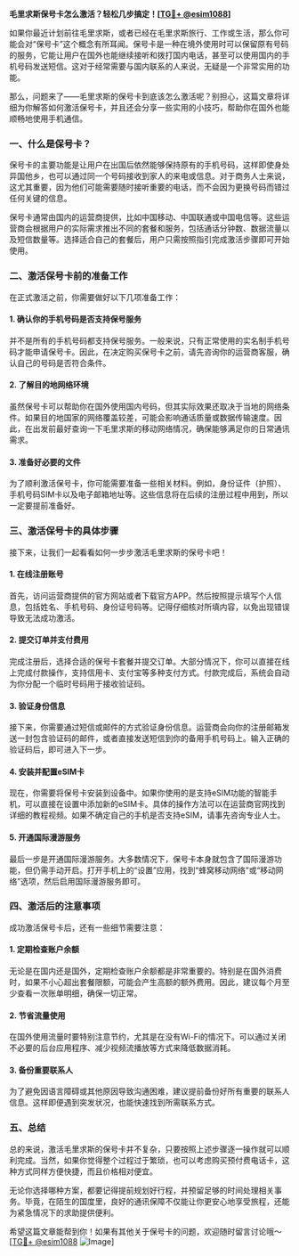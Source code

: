 **毛里求斯保号卡怎么激活？轻松几步搞定！[[TG💪+ @esim1088](https://t.me/s/esim1088)]**

如果你最近计划前往毛里求斯，或者已经在毛里求斯旅行、工作或生活，那么你可能会对“保号卡”这个概念有所耳闻。保号卡是一种在境外使用时可以保留原有号码的服务，它能让用户在国外也能继续接听和拨打国内电话，甚至可以使用国内的手机号码发送短信。这对于经常需要与国内联系的人来说，无疑是一个非常实用的功能。

那么，问题来了——毛里求斯的保号卡到底该怎么激活呢？别担心，这篇文章将详细为你解答如何激活保号卡，并且还会分享一些实用的小技巧，帮助你在国外也能顺畅地使用手机通信。

### 一、什么是保号卡？

保号卡的主要功能是让用户在出国后依然能够保持原有的手机号码，这样即使身处异国他乡，也可以通过同一个号码接收到家人的来电或信息。对于商务人士来说，这尤其重要，因为他们可能需要随时接听重要的电话，而不会因为更换号码而错过任何关键的信息。

保号卡通常由国内的运营商提供，比如中国移动、中国联通或中国电信等。这些运营商会根据用户的实际需求推出不同的套餐和服务，包括通话分钟数、数据流量以及短信数量等。选择适合自己的套餐后，用户只需按照指引完成激活步骤即可开始使用。

### 二、激活保号卡前的准备工作

在正式激活之前，你需要做好以下几项准备工作：

#### 1. 确认你的手机号码是否支持保号服务
并不是所有的手机号码都支持保号服务。一般来说，只有正常使用的实名制手机号码才能申请保号卡。因此，在决定购买保号卡之前，请先咨询你的运营商客服，确认自己的号码是否符合条件。

#### 2. 了解目的地网络环境
虽然保号卡可以帮助你在国外使用国内号码，但其实际效果还取决于当地的网络条件。如果目的地国家的网络覆盖较差，可能会影响通话质量或数据传输速度。因此，在出发前最好查询一下毛里求斯的移动网络情况，确保能够满足你的日常通讯需求。

#### 3. 准备好必要的文件
为了顺利激活保号卡，你可能需要准备一些相关材料。例如，身份证件（护照）、手机号码SIM卡以及电子邮箱地址等。这些信息将在后续的注册过程中用到，所以一定要提前准备好。

### 三、激活保号卡的具体步骤

接下来，让我们一起看看如何一步步激活毛里求斯的保号卡吧！

#### 1. 在线注册账号
首先，访问运营商提供的官方网站或者下载官方APP。然后按照提示填写个人信息，包括姓名、手机号码、身份证号码等。记得仔细核对所填内容，以免出现错误导致无法成功激活。

#### 2. 提交订单并支付费用
完成注册后，选择合适的保号卡套餐并提交订单。大部分情况下，你可以直接在线上完成付款操作，支持信用卡、支付宝等多种支付方式。付款完成后，系统会自动为你分配一个临时号码用于接收验证码。

#### 3. 验证身份信息
接下来，你需要通过短信或邮件的方式验证身份信息。运营商会向你的注册邮箱发送一封包含验证码的邮件，或者直接发送短信到你的备用手机号码上。输入正确的验证码后，即可进入下一步。

#### 4. 安装并配置eSIM卡
现在，你需要将保号卡安装到设备中。如果你使用的是支持eSIM功能的智能手机，可以直接在设置中添加新的eSIM卡。具体的操作方法可以在运营商官网找到详细的教程视频。如果不确定自己的手机是否支持eSIM，请事先咨询专业人士。

#### 5. 开通国际漫游服务
最后一步是开通国际漫游服务。大多数情况下，保号卡本身就包含了国际漫游功能，但仍需手动开启。打开手机上的“设置”应用，找到“蜂窝移动网络”或“移动网络”选项，然后启用国际漫游服务即可。

### 四、激活后的注意事项

成功激活保号卡后，还有一些细节需要注意：

#### 1. 定期检查账户余额
无论是在国内还是国外，定期检查账户余额都是非常重要的。特别是在国外消费时，如果不小心超出套餐限额，可能会产生高额的额外费用。因此，建议每个月至少查看一次账单明细，确保一切正常。

#### 2. 节省流量使用
在国外使用流量时要特别注意节约，尤其是在没有Wi-Fi的情况下。可以通过关闭不必要的后台应用程序、减少视频流播放等方式来降低数据消耗。

#### 3. 备份重要联系人
为了避免因语言障碍或其他原因导致沟通困难，建议提前备份好所有重要的联系人信息。这样即便遇到突发状况，也能快速找到所需联系方式。

### 五、总结

总的来说，激活毛里求斯的保号卡并不复杂，只要按照上述步骤逐一操作就可以顺利完成。当然，如果你觉得整个过程过于繁琐，也可以考虑购买预付费电话卡，这种方式同样方便快捷，而且价格相对便宜。

无论你选择哪种方案，都要记得提前规划好行程，并预留足够的时间处理相关事务。毕竟，在陌生的国度里，良好的通讯保障不仅能让你更安心地享受旅程，还能为紧急情况下的求助提供便利。

希望这篇文章能帮到你！如果有其他关于保号卡的问题，欢迎随时留言讨论哦～[[TG💪+ @esim1088](https://t.me/s/esim1088) ![Image](https://i.postimg.cc/4NQfJmqS/Snipaste-2025-05-13-00-14-12.png)]